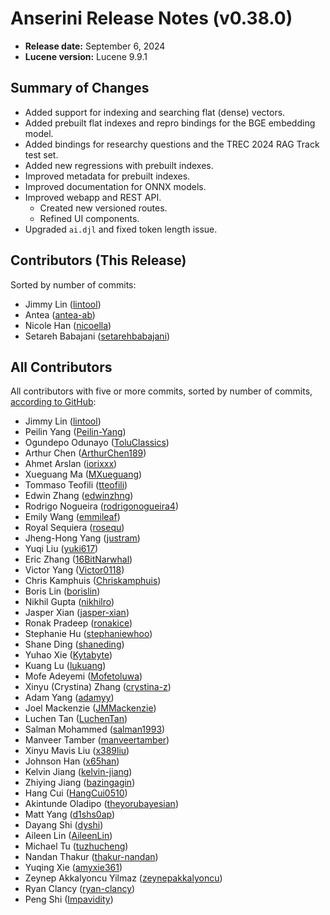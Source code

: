 # Anserini Release Notes (v0.38.0)

+ **Release date:** September 6, 2024
+ **Lucene version:** Lucene 9.9.1

## Summary of Changes

+ Added support for indexing and searching flat (dense) vectors.
+ Added prebuilt flat indexes and repro bindings for the BGE embedding model.
+ Added bindings for researchy questions and the TREC 2024 RAG Track test set.
+ Added new regressions with prebuilt indexes.
+ Improved metadata for prebuilt indexes.
+ Improved documentation for ONNX models.
+ Improved webapp and REST API.
  + Created new versioned routes.
  + Refined UI components.
+ Upgraded `ai.djl` and fixed token length issue.

## Contributors (This Release)

Sorted by number of commits:

+ Jimmy Lin ([lintool](https://github.com/lintool))
+ Antea ([antea-ab](https://github.com/antea-ab))
+ Nicole Han ([nicoella](https://github.com/nicoella))
+ Setareh Babajani ([setarehbabajani](https://github.com/setarehbabajani))

## All Contributors

All contributors with five or more commits, sorted by number of commits, [according to GitHub](https://github.com/castorini/Anserini/graphs/contributors):

+ Jimmy Lin ([lintool](https://github.com/lintool))
+ Peilin Yang ([Peilin-Yang](https://github.com/Peilin-Yang))
+ Ogundepo Odunayo ([ToluClassics](https://github.com/ToluClassics))
+ Arthur Chen ([ArthurChen189](https://github.com/ArthurChen189))
+ Ahmet Arslan ([iorixxx](https://github.com/iorixxx))
+ Xueguang Ma ([MXueguang](https://github.com/MXueguang))
+ Tommaso Teofili ([tteofili](https://github.com/tteofili))
+ Edwin Zhang ([edwinzhng](https://github.com/edwinzhng))
+ Rodrigo Nogueira ([rodrigonogueira4](https://github.com/rodrigonogueira4))
+ Emily Wang ([emmileaf](https://github.com/emmileaf))
+ Royal Sequiera ([rosequ](https://github.com/rosequ))
+ Jheng-Hong Yang ([justram](https://github.com/justram))
+ Yuqi Liu ([yuki617](https://github.com/yuki617))
+ Eric Zhang ([16BitNarwhal](https://github.com/16BitNarwhal))
+ Victor Yang ([Victor0118](https://github.com/Victor0118))
+ Chris Kamphuis ([Chriskamphuis](https://github.com/Chriskamphuis))
+ Boris Lin ([borislin](https://github.com/borislin))
+ Nikhil Gupta ([nikhilro](https://github.com/nikhilro))
+ Jasper Xian ([jasper-xian](https://github.com/jasper-xian))
+ Ronak Pradeep ([ronakice](https://github.com/ronakice))
+ Stephanie Hu ([stephaniewhoo](https://github.com/stephaniewhoo))
+ Shane Ding ([shaneding](https://github.com/shaneding))
+ Yuhao Xie ([Kytabyte](https://github.com/Kytabyte))
+ Kuang Lu ([lukuang](https://github.com/lukuang))
+ Mofe Adeyemi ([Mofetoluwa](https://github.com/Mofetoluwa))
+ Xinyu (Crystina) Zhang ([crystina-z](https://github.com/crystina-z))
+ Adam Yang ([adamyy](https://github.com/adamyy))
+ Joel Mackenzie ([JMMackenzie](https://github.com/JMMackenzie))
+ Luchen Tan ([LuchenTan](https://github.com/LuchenTan))
+ Salman Mohammed ([salman1993](https://github.com/salman1993))
+ Manveer Tamber ([manveertamber](https://github.com/manveertamber))
+ Xinyu Mavis Liu ([x389liu](https://github.com/x389liu))
+ Johnson Han ([x65han](https://github.com/x65han))
+ Kelvin Jiang ([kelvin-jiang](https://github.com/kelvin-jiang))
+ Zhiying Jiang ([bazingagin](https://github.com/bazingagin))
+ Hang Cui ([HangCui0510](https://github.com/HangCui0510))
+ Akintunde Oladipo ([theyorubayesian](https://github.com/theyorubayesian))
+ Matt Yang ([d1shs0ap](https://github.com/d1shs0ap))
+ Dayang Shi ([dyshi](https://github.com/dyshi))
+ Aileen Lin ([AileenLin](https://github.com/AileenLin))
+ Michael Tu ([tuzhucheng](https://github.com/tuzhucheng))
+ Nandan Thakur ([thakur-nandan](https://github.com/thakur-nandan))
+ Yuqing Xie ([amyxie361](https://github.com/amyxie361))
+ Zeynep Akkalyoncu Yilmaz ([zeynepakkalyoncu](https://github.com/zeynepakkalyoncu))
+ Ryan Clancy ([ryan-clancy](https://github.com/ryan-clancy))
+ Peng Shi ([Impavidity](https://github.com/Impavidity))
